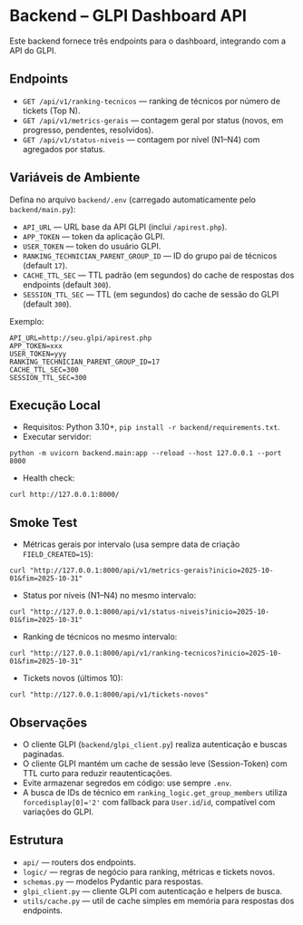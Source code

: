 # Backend – GLPI Dashboard API

Este backend fornece três endpoints para o dashboard, integrando com a API do GLPI.

## Endpoints
- `GET /api/v1/ranking-tecnicos` — ranking de técnicos por número de tickets (Top N).
- `GET /api/v1/metrics-gerais` — contagem geral por status (novos, em progresso, pendentes, resolvidos).
- `GET /api/v1/status-niveis` — contagem por nível (N1–N4) com agregados por status.

## Variáveis de Ambiente
Defina no arquivo `backend/.env` (carregado automaticamente pelo `backend/main.py`):
- `API_URL` — URL base da API GLPI (inclui `/apirest.php`).
- `APP_TOKEN` — token da aplicação GLPI.
- `USER_TOKEN` — token do usuário GLPI.
- `RANKING_TECHNICIAN_PARENT_GROUP_ID` — ID do grupo pai de técnicos (default `17`).
 - `CACHE_TTL_SEC` — TTL padrão (em segundos) do cache de respostas dos endpoints (default `300`).
 - `SESSION_TTL_SEC` — TTL (em segundos) do cache de sessão do GLPI (default `300`).

Exemplo:
```
API_URL=http://seu.glpi/apirest.php
APP_TOKEN=xxx
USER_TOKEN=yyy
RANKING_TECHNICIAN_PARENT_GROUP_ID=17
CACHE_TTL_SEC=300
SESSION_TTL_SEC=300
```

## Execução Local
- Requisitos: Python 3.10+, `pip install -r backend/requirements.txt`.
- Executar servidor:
```
python -m uvicorn backend.main:app --reload --host 127.0.0.1 --port 8000
```
- Health check:
```
curl http://127.0.0.1:8000/
```

## Smoke Test
- Métricas gerais por intervalo (usa sempre data de criação `FIELD_CREATED=15`):
```
curl "http://127.0.0.1:8000/api/v1/metrics-gerais?inicio=2025-10-01&fim=2025-10-31"
```
- Status por níveis (N1–N4) no mesmo intervalo:
```
curl "http://127.0.0.1:8000/api/v1/status-niveis?inicio=2025-10-01&fim=2025-10-31"
```
- Ranking de técnicos no mesmo intervalo:
```
curl "http://127.0.0.1:8000/api/v1/ranking-tecnicos?inicio=2025-10-01&fim=2025-10-31"
```
- Tickets novos (últimos 10):
```
curl "http://127.0.0.1:8000/api/v1/tickets-novos"
```

## Observações
- O cliente GLPI (`backend/glpi_client.py`) realiza autenticação e buscas paginadas.
- O cliente GLPI mantém um cache de sessão leve (Session-Token) com TTL curto para reduzir reautenticações.
- Evite armazenar segredos em código: use sempre `.env`.
- A busca de IDs de técnico em `ranking_logic.get_group_members` utiliza `forcedisplay[0]='2'` com fallback para `User.id`/`id`, compatível com variações do GLPI.

## Estrutura
- `api/` — routers dos endpoints.
- `logic/` — regras de negócio para ranking, métricas e tickets novos.
- `schemas.py` — modelos Pydantic para respostas.
- `glpi_client.py` — cliente GLPI com autenticação e helpers de busca.
 - `utils/cache.py` — util de cache simples em memória para respostas dos endpoints.